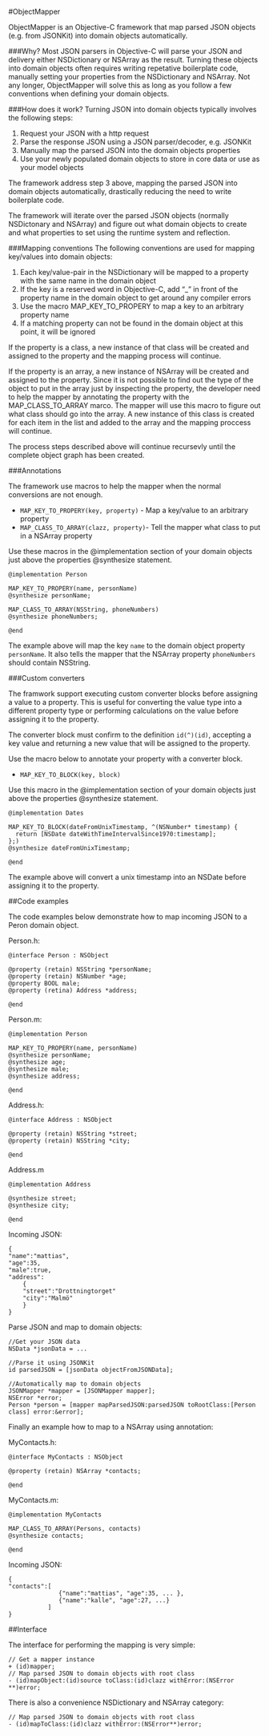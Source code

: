 #ObjectMapper

ObjectMapper is an Objective-C framework that map parsed JSON objects (e.g. from JSONKit) into domain objects automatically.
 
###Why?
Most JSON parsers in Objective-C will parse your JSON and delivery either NSDictionary or NSArray as the result. Turning these objects into domain objects often requires writing repetative boilerplate code, manually setting your properties from the NSDictionary and NSArray. Not any longer, ObjectMapper will solve this as long as you follow a few conventions when defining your domain objects.
 
###How does it work?
Turning JSON into domain objects typically involves the following steps:
 
1. Request your JSON with a http request  
2. Parse the response JSON using a JSON parser/decoder, e.g. JSONKit  
3. Manually map the parsed JSON into the domain objects properties
4. Use your newly populated domain objects to store in core data or use as your model objects
 
The framework address step 3 above, mapping the parsed JSON into domain objects automatically, drastically reducing the need to write boilerplate code.
 
The framework will iterate over the parsed JSON objects (normally NSDictonary and NSArray) and figure out what domain objects to create and what properties to set using the runtime system and reflection.
  
###Mapping conventions
The following conventions are used for mapping key/values into domain objects:

1. Each key/value-pair in the NSDictionary will be mapped to a property with the same name in the domain object  
2. If the key is a reserved word in Objective-C, add “_” in front of the property name in the domain object to get around any compiler errors  
3. Use the macro MAP_KEY_TO_PROPERY to map a key to an arbitrary property name
4. If a matching property can not be found in the domain object at this point, it will be ignored  
 
If the property is a class, a new instance of that class will be created and assigned to the property and the mapping process will continue.
 
If the property is an array, a new instance of NSArray will be created and assigned to the property. Since it is not possible to find out the type of the object to put in the array just by inspecting the property, the developer need to help the mapper by annotating the property with the MAP_CLASS_TO_ARRAY marco. The mapper will use this macro to figure out what class should go into the array. A new instance of this class is created for each item in the list and added to the array and the mapping proccess will continue.
  
The process steps described above will continue recursevly until the complete object graph has been created.
 
###Annotations
 
The framework use macros to help the mapper when the normal conversions are not enough.

- `MAP_KEY_TO_PROPERY(key, property)` - Map a key/value to an arbitrary property
- `MAP_CLASS_TO_ARRAY(clazz, property)`- Tell the mapper what class to put in a NSArray property

Use these macros in the @implementation section of your domain objects just above the properties @synthesize statement.
 
    @implementation Person
 
    MAP_KEY_TO_PROPERY(name, personName)
    @synthesize personName;
 
    MAP_CLASS_TO_ARRAY(NSString, phoneNumbers)
    @synthesize phoneNumbers;
 
    @end
 
The example above will map the key `name` to the domain object property `personName`. It also tells the mapper that the NSArray property `phoneNumbers` should contain NSString.

###Custom converters

The framwork support executing custom converter blocks before assigning a value to a property. This is useful for converting the value type into a different property type or performing calculations on the value before assigning it to the property. 
 
The converter block must confirm to the definition `id(^)(id)`, accepting a key value and returning a new value that will be assigned to the property. 
 
Use the macro below to annotate your property with a converter block.
  
- `MAP_KEY_TO_BLOCK(key, block)`
 
Use this macro in the @implementation section of your domain objects just above the properties @synthesize statement.
 
    @implementation Dates
 
    MAP_KEY_TO_BLOCK(dateFromUnixTimestamp, ^(NSNumber* timestamp) {
      return [NSDate dateWithTimeIntervalSince1970:timestamp];
    };)
    @synthesize dateFromUnixTimestamp;

    @end  
 
The example above will convert a unix timestamp into an NSDate before assigning it to the property.

##Code examples

The code examples below demonstrate how to map incoming JSON to a Peron domain object.

Person.h:

    @interface Person : NSObject

    @property (retain) NSString *personName;
    @property (retain) NSNumber *age;
    @property BOOL male;
    @property (retina) Address *address;    

    @end
    
Person.m:
    
	@implementation Person
	
	MAP_KEY_TO_PROPERY(name, personName)
	@synthesize personName;
	@synthesize age;
	@synthesize male;
	@synthesize address;

	@end

Address.h:

    @interface Address : NSObject

    @property (retain) NSString *street;
    @property (retain) NSString *city;

    @end
    
Address.m

	@implementation Address
	
	@synthesize street;
	@synthesize city;

	@end

Incoming JSON:

    {
    "name":"mattias",
    "age":35,
    "male":true,
    "address": 
        {
        "street":"Drottningtorget"
        "city":"Malmö"
        }
    }

Parse JSON and map to domain objects:

    //Get your JSON data
    NSData *jsonData = ...

    //Parse it using JSONKit
    id parsedJSON = [jsonData objectFromJSONData];

    //Automatically map to domain objects
    JSONMapper *mapper = [JSONMapper mapper];
    NSError *error;
    Person *person = [mapper mapParsedJSON:parsedJSON toRootClass:[Person class] error:&error];

Finally an example how to map to a NSArray using annotation:

MyContacts.h:

    @interface MyContacts : NSObject 
    
    @property (retain) NSArray *contacts;

    @end
    
MyContacts.m:
	
	@implementation MyContacts
	
	MAP_CLASS_TO_ARRAY(Persons, contacts)
	@synthesize contacts;

	@end

Incoming JSON:

    {
    "contacts":[
             	  {"name":"mattias", "age":35, ... },
             	  {"name":"kalle", "age":27, ...}
               ]
    }

##Interface

The interface for performing the mapping is very simple:

    // Get a mapper instance
    + (id)mapper;
    // Map parsed JSON to domain objects with root class
	- (id)mapObject:(id)source toClass:(id)clazz withError:(NSError **)error;
	
There is also a convenience NSDictionary and NSArray category:
	
    // Map parsed JSON to domain objects with root class
	- (id)mapToClass:(id)clazz withError:(NSError**)error;
